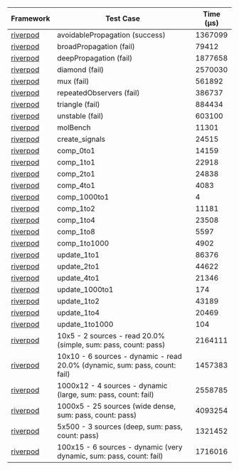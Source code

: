 | Framework | Test Case | Time (μs) |
| --- | --- | --- |
| [riverpod](https://github.com/rrousselGit/riverpod) | avoidablePropagation (success) | 1367099 |
| [riverpod](https://github.com/rrousselGit/riverpod) | broadPropagation (fail) | 79412 |
| [riverpod](https://github.com/rrousselGit/riverpod) | deepPropagation (fail) | 1877658 |
| [riverpod](https://github.com/rrousselGit/riverpod) | diamond (fail) | 2570030 |
| [riverpod](https://github.com/rrousselGit/riverpod) | mux (fail) | 561892 |
| [riverpod](https://github.com/rrousselGit/riverpod) | repeatedObservers (fail) | 386737 |
| [riverpod](https://github.com/rrousselGit/riverpod) | triangle (fail) | 884434 |
| [riverpod](https://github.com/rrousselGit/riverpod) | unstable (fail) | 603100 |
| [riverpod](https://github.com/rrousselGit/riverpod) | molBench | 11301 |
| [riverpod](https://github.com/rrousselGit/riverpod) | create_signals | 24515 |
| [riverpod](https://github.com/rrousselGit/riverpod) | comp_0to1 | 14159 |
| [riverpod](https://github.com/rrousselGit/riverpod) | comp_1to1 | 22918 |
| [riverpod](https://github.com/rrousselGit/riverpod) | comp_2to1 | 24838 |
| [riverpod](https://github.com/rrousselGit/riverpod) | comp_4to1 | 4083 |
| [riverpod](https://github.com/rrousselGit/riverpod) | comp_1000to1 | 4 |
| [riverpod](https://github.com/rrousselGit/riverpod) | comp_1to2 | 11181 |
| [riverpod](https://github.com/rrousselGit/riverpod) | comp_1to4 | 23508 |
| [riverpod](https://github.com/rrousselGit/riverpod) | comp_1to8 | 5597 |
| [riverpod](https://github.com/rrousselGit/riverpod) | comp_1to1000 | 4902 |
| [riverpod](https://github.com/rrousselGit/riverpod) | update_1to1 | 86376 |
| [riverpod](https://github.com/rrousselGit/riverpod) | update_2to1 | 44622 |
| [riverpod](https://github.com/rrousselGit/riverpod) | update_4to1 | 21346 |
| [riverpod](https://github.com/rrousselGit/riverpod) | update_1000to1 | 174 |
| [riverpod](https://github.com/rrousselGit/riverpod) | update_1to2 | 43189 |
| [riverpod](https://github.com/rrousselGit/riverpod) | update_1to4 | 20469 |
| [riverpod](https://github.com/rrousselGit/riverpod) | update_1to1000 | 104 |
| [riverpod](https://github.com/rrousselGit/riverpod) | 10x5 - 2 sources - read 20.0% (simple, sum: pass, count: pass) | 2164111 |
| [riverpod](https://github.com/rrousselGit/riverpod) | 10x10 - 6 sources - dynamic - read 20.0% (dynamic, sum: pass, count: fail) | 1457383 |
| [riverpod](https://github.com/rrousselGit/riverpod) | 1000x12 - 4 sources - dynamic (large, sum: pass, count: fail) | 2558785 |
| [riverpod](https://github.com/rrousselGit/riverpod) | 1000x5 - 25 sources (wide dense, sum: pass, count: pass) | 4093254 |
| [riverpod](https://github.com/rrousselGit/riverpod) | 5x500 - 3 sources (deep, sum: pass, count: pass) | 1321452 |
| [riverpod](https://github.com/rrousselGit/riverpod) | 100x15 - 6 sources - dynamic (very dynamic, sum: pass, count: fail) | 1716016 |
